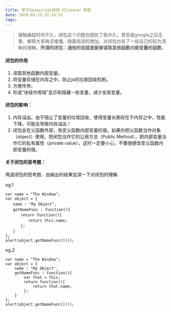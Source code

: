 ```yaml
---
title: 学习Javascript闭包（Closure）所感
date: 2016-03-13 22:14:17
tags:
---
```

> 接触编程时间不久，闭包这个问题也困扰了我许久。曾百度google之后无果，解释大多晦涩难懂。随着阅读的增加，对闭包也有了一些自己的较为清晰的理解。**所谓的闭包：通俗的说就是能够读取其他函数内部变量的函数**。

#### 闭包的作用
1. 读取其他函数内部变量。
2. 将变量存储在内存之中，防止js的垃圾回收机制。
3. 方便传参。
4. 形成“块级作用域”显示和隐藏一些变量，减少全局变量。

#### 闭包的影响：
1. 内存溢出。由于阻止了变量的垃圾回收，使得变量长期存在于内存之中，性能下降，可能会导致内存溢出！
2. 闭包会在父函数外部，改变父函数内部变量的值。如果你把父函数当作对象（object）使用，把闭包当作它的公用方法（Public Method），把内部变量当作它的私有属性（private value），这时一定要小心，不要随便改变父函数内部变量的值。

#### 关于闭包的思考题：
两道闭包的思考题，由输出的结果加深一下对闭包的理解.

eg.1

```
var name = "The Window";
var object = {
　　name : "My Object",
　　getNameFunc : function(){
　　　　return function(){
　　　　　　return this.name;
　　　　};
　　}
};
alert(object.getNameFunc()());
```
eg.2
```
var name = "The Window";
var object = {
    name : "My Object",
    getNameFunc : function(){
        var that = this;
        return function(){
            return that.name;
        };
    }
};
alert(object.getNameFunc()());
```
